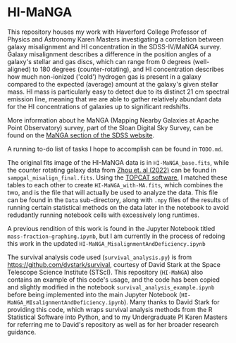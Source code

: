 # HI-MaNGA

This repository houses my work with Haverford College Professor of Physics and Astronomy Karen Masters investigating a 
correlation between galaxy misalignment and HI concentration in the SDSS-IV/MaNGA survey. Galaxy misalignment describes a difference in the position 
angles of a galaxy's stellar and gas discs, which can range from 0 degrees (well-aligned) to 180 degrees (counter-rotating), 
and HI concentration describes how much non-ionized ('cold') hydrogen gas is present in a galaxy compared to the 
expected (average) amount at the galaxy's given stellar mass. HI mass is particularly easy to detect due to its distinct
21 cm spectral emission line, meaning that we are able to gather relatively abundant data for the HI concentrations of
galaxies up to significant redshifts.

More information about he MaNGA (Mapping Nearby Galaxies at Apache Point Observatory) survey, part of the Sloan Digital
Sky Survey, can be found on the [MaNGA section of the SDSS website](https://www.sdss4.org/surveys/manga/).

A running to-do list of tasks I hope to accomplish can be found in `TODO.md`.

The original fits image of the HI-MaNGA data is in `HI-MaNGA_base.fits`, while the counter rotating galaxy 
data from [Zhou et. al (2022)](https://ui.adsabs.harvard.edu/abs/2022MNRAS.515.5081Z/abstract) can be found in
`sampgal_misalign_final.fits`. Using the [TOPCAT software](https://www.star.bris.ac.uk/~mbt/topcat/), I matched these tables to each other to
create `HI-MaNGA_with-MA.fits`, which combines the two, and is the file that will actually be used to analyze the data.
This file can be found in the `Data` sub-directory, along with `.npy` files of the results of running certain statistical
methods on the data later in the notebook to avoid redudantly running notebook cells with excessively long runtimes. 

A previous rendition of this work is found in the Jupyter Notebook titled `mass-fraction-graphing.ipynb`, but I am
currently in the process of redoing this work in the updated `HI-MaNGA_MisalignmentAndDeficiency.ipynb`

The survival analysis code used (`survival_analysis.py`) is from https://github.com/dvstark/survival, courtesy of David 
Stark at the Space Telescope Science Institute (STScI). This repository (`HI-MaNGA`) also contains an example of this 
code's usage, and the code has been copied and slightly modified in the notebook `survival_analysis_example.ipynb` 
before being implemented into the main Jupyter Notebook (`HI-MaNGA_MIsalignmentAndDeficiency.ipynb`). Many thanks to 
David Stark for providing this code, which wraps survival analysis methods from the R Statistical Software into Python, 
and to my Undergraduate PI Karen Masters for referring me to David's repository as well as for her broader research guidance.